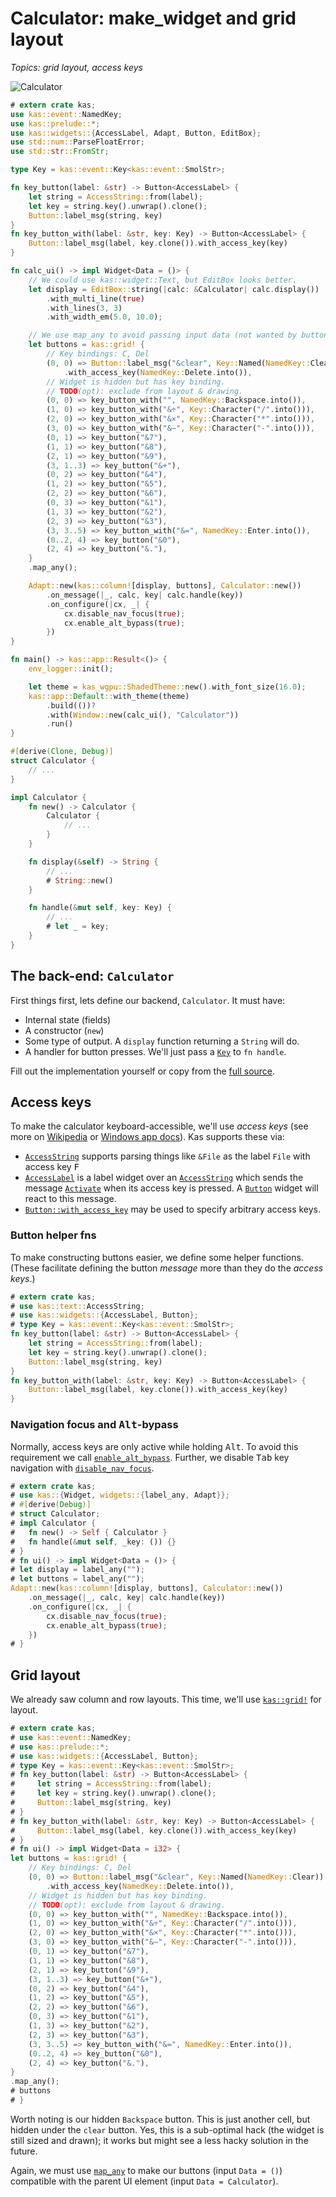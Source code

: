 # Calculator: make_widget and grid layout

*Topics: grid layout, access keys*

![Calculator](screenshots/calculator.png)

```rust
# extern crate kas;
use kas::event::NamedKey;
use kas::prelude::*;
use kas::widgets::{AccessLabel, Adapt, Button, EditBox};
use std::num::ParseFloatError;
use std::str::FromStr;

type Key = kas::event::Key<kas::event::SmolStr>;

fn key_button(label: &str) -> Button<AccessLabel> {
    let string = AccessString::from(label);
    let key = string.key().unwrap().clone();
    Button::label_msg(string, key)
}
fn key_button_with(label: &str, key: Key) -> Button<AccessLabel> {
    Button::label_msg(label, key.clone()).with_access_key(key)
}

fn calc_ui() -> impl Widget<Data = ()> {
    // We could use kas::widget::Text, but EditBox looks better.
    let display = EditBox::string(|calc: &Calculator| calc.display())
        .with_multi_line(true)
        .with_lines(3, 3)
        .with_width_em(5.0, 10.0);

    // We use map_any to avoid passing input data (not wanted by buttons):
    let buttons = kas::grid! {
        // Key bindings: C, Del
        (0, 0) => Button::label_msg("&clear", Key::Named(NamedKey::Clear))
            .with_access_key(NamedKey::Delete.into()),
        // Widget is hidden but has key binding.
        // TODO(opt): exclude from layout & drawing.
        (0, 0) => key_button_with("", NamedKey::Backspace.into()),
        (1, 0) => key_button_with("&÷", Key::Character("/".into())),
        (2, 0) => key_button_with("&×", Key::Character("*".into())),
        (3, 0) => key_button_with("&−", Key::Character("-".into())),
        (0, 1) => key_button("&7"),
        (1, 1) => key_button("&8"),
        (2, 1) => key_button("&9"),
        (3, 1..3) => key_button("&+"),
        (0, 2) => key_button("&4"),
        (1, 2) => key_button("&5"),
        (2, 2) => key_button("&6"),
        (0, 3) => key_button("&1"),
        (1, 3) => key_button("&2"),
        (2, 3) => key_button("&3"),
        (3, 3..5) => key_button_with("&=", NamedKey::Enter.into()),
        (0..2, 4) => key_button("&0"),
        (2, 4) => key_button("&."),
    }
    .map_any();

    Adapt::new(kas::column![display, buttons], Calculator::new())
        .on_message(|_, calc, key| calc.handle(key))
        .on_configure(|cx, _| {
            cx.disable_nav_focus(true);
            cx.enable_alt_bypass(true);
        })
}

fn main() -> kas::app::Result<()> {
    env_logger::init();

    let theme = kas_wgpu::ShadedTheme::new().with_font_size(16.0);
    kas::app::Default::with_theme(theme)
        .build(())?
        .with(Window::new(calc_ui(), "Calculator"))
        .run()
}

#[derive(Clone, Debug)]
struct Calculator {
    // ...
}

impl Calculator {
    fn new() -> Calculator {
        Calculator {
            // ...
        }
    }

    fn display(&self) -> String {
        // ...
        # String::new()
    }

    fn handle(&mut self, key: Key) {
        // ...
        # let _ = key;
    }
}
```

## The back-end: `Calculator`

First things first, lets define our backend, `Calculator`. It must have:

-   Internal state (fields)
-   A constructor (`new`)
-   Some type of output. A `display` function returning a `String` will do.
-   A handler for button presses. We'll just pass a [`Key`] to `fn handle`.

Fill out the implementation yourself or copy from the [full source](https://github.com/kas-gui/tutorials/blob/master/examples/calculator.rs).


## Access keys

To make the calculator keyboard-accessible, we'll use *access keys* (see more on [Wikipedia](https://en.wikipedia.org/wiki/Access_key) or [Windows app docs](https://learn.microsoft.com/en-us/windows/apps/design/input/access-keys)). Kas supports these via:

-   [`AccessString`] supports parsing things like `&File` as the label `File` with access key <kbd>F</kbd>
-   [`AccessLabel`] is a label widget over an [`AccessString`] which sends the message [`Activate`] when its access key is pressed. A [`Button`] widget will react to this message.
-   [`Button::with_access_key`] may be used to specify arbitrary access keys.

### Button helper fns

To make constructing buttons easier, we define some helper functions. (These facilitate defining the button *message* more than they do the *access keys*.)
```rust
# extern crate kas;
# use kas::text::AccessString;
# use kas::widgets::{AccessLabel, Button};
# type Key = kas::event::Key<kas::event::SmolStr>;
fn key_button(label: &str) -> Button<AccessLabel> {
    let string = AccessString::from(label);
    let key = string.key().unwrap().clone();
    Button::label_msg(string, key)
}
fn key_button_with(label: &str, key: Key) -> Button<AccessLabel> {
    Button::label_msg(label, key.clone()).with_access_key(key)
}
```

### Navigation focus and <kbd>Alt</kbd>-bypass

Normally, access keys are only active while holding <kbd>Alt</kbd>. To avoid this requirement we call [`enable_alt_bypass`]. Further, we disable <kbd>Tab</kbd> key navigation with [`disable_nav_focus`].
```rust
# extern crate kas;
# use kas::{Widget, widgets::{label_any, Adapt}};
# #[derive(Debug)]
# struct Calculator;
# impl Calculator {
#   fn new() -> Self { Calculator }
#   fn handle(&mut self, _key: ()) {}
# }
# fn ui() -> impl Widget<Data = ()> {
# let display = label_any("");
# let buttons = label_any("");
Adapt::new(kas::column![display, buttons], Calculator::new())
    .on_message(|_, calc, key| calc.handle(key))
    .on_configure(|cx, _| {
        cx.disable_nav_focus(true);
        cx.enable_alt_bypass(true);
    })
# }
```


## Grid layout

We already saw column and row layouts. This time, we'll use [`kas::grid!`] for layout.
```rust
# extern crate kas;
# use kas::event::NamedKey;
# use kas::prelude::*;
# use kas::widgets::{AccessLabel, Button};
# type Key = kas::event::Key<kas::event::SmolStr>;
# fn key_button(label: &str) -> Button<AccessLabel> {
#     let string = AccessString::from(label);
#     let key = string.key().unwrap().clone();
#     Button::label_msg(string, key)
# }
# fn key_button_with(label: &str, key: Key) -> Button<AccessLabel> {
#     Button::label_msg(label, key.clone()).with_access_key(key)
# }
# fn ui() -> impl Widget<Data = i32> {
let buttons = kas::grid! {
    // Key bindings: C, Del
    (0, 0) => Button::label_msg("&clear", Key::Named(NamedKey::Clear))
        .with_access_key(NamedKey::Delete.into()),
    // Widget is hidden but has key binding.
    // TODO(opt): exclude from layout & drawing.
    (0, 0) => key_button_with("", NamedKey::Backspace.into()),
    (1, 0) => key_button_with("&÷", Key::Character("/".into())),
    (2, 0) => key_button_with("&×", Key::Character("*".into())),
    (3, 0) => key_button_with("&−", Key::Character("-".into())),
    (0, 1) => key_button("&7"),
    (1, 1) => key_button("&8"),
    (2, 1) => key_button("&9"),
    (3, 1..3) => key_button("&+"),
    (0, 2) => key_button("&4"),
    (1, 2) => key_button("&5"),
    (2, 2) => key_button("&6"),
    (0, 3) => key_button("&1"),
    (1, 3) => key_button("&2"),
    (2, 3) => key_button("&3"),
    (3, 3..5) => key_button_with("&=", NamedKey::Enter.into()),
    (0..2, 4) => key_button("&0"),
    (2, 4) => key_button("&."),
}
.map_any();
# buttons
# }
```

Worth noting is our hidden `Backspace` button. This is just another cell, but hidden under the `clear` button. Yes, this is a sub-optimal hack (the widget is still sized and drawn); it works but might see a less hacky solution in the future.

Again, we must use [`map_any`] to make our buttons (input `Data = ()`) compatible with the parent UI element (input `Data = Calculator`).


[`Key`]: https://docs.rs/kas/latest/kas/event/enum.Key.html
[`AccessString`]: https://docs.rs/kas/latest/kas/text/struct.AccessString.html
[`AccessLabel`]: https://docs.rs/kas/latest/kas/widgets/struct.AccessLabel.html
[`Button`]: https://docs.rs/kas/latest/kas/widgets/struct.Button.html
[`Button::with_access_key`]: https://docs.rs/kas/latest/kas/widgets/struct.Button.html#method.with_access_key
[`Activate`]: https://docs.rs/kas/latest/kas/messages/struct.Activate.html
[`disable_nav_focus`]: https://docs.rs/kas/latest/kas/event/struct.ConfigCx.html#method.disable_nav_focus
[`enable_alt_bypass`]: https://docs.rs/kas/latest/kas/event/struct.EventState.html#method.enable_alt_bypass
[`kas::grid!`]: https://docs.rs/kas/latest/kas/macro.grid.html
[`map_any`]: https://docs.rs/kas/latest/kas/widgets/trait.AdaptWidgetAny.html#method.map_any
